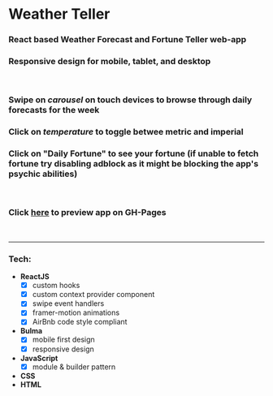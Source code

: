 # **Weather Teller**  

### React based Weather Forecast and Fortune Teller web-app

### Responsive design for mobile, tablet, and desktop
<br>

### Swipe on *carousel* on touch devices to browse through daily forecasts for the week
### Click on *temperature* to toggle betwee metric and imperial
### Click on "Daily Fortune" to see your fortune (if unable to fetch fortune try disabling adblock as it might be blocking the app's psychic abilities)
<br>

### Click [here](https://anon-legion.github.io/weather-teller/) to preview app on GH-Pages
<br>

---

### **Tech**:

* **ReactJS**
  - [x] custom hooks
  - [x] custom context provider component
  - [x] swipe event handlers
  - [x] framer-motion animations
  - [x] AirBnb code style compliant
* **Bulma**
  - [x] mobile first design
  - [x] responsive design
* **JavaScript**
  - [x] module & builder pattern
* **CSS**
* **HTML**